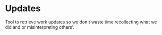 # Updates

Tool to retrieve work updates so we don't waste time recollecting what we did and or misinterpreting others'.
